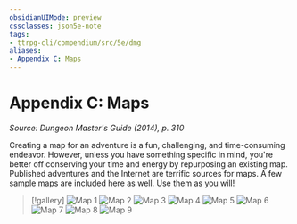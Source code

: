 ```yaml
---
obsidianUIMode: preview
cssclasses: json5e-note
tags:
- ttrpg-cli/compendium/src/5e/dmg
aliases:
- Appendix C: Maps
---
```

# Appendix C: Maps
*Source: Dungeon Master's Guide (2014), p. 310* 

Creating a map for an adventure is a fun, challenging, and time-consuming endeavor. However, unless you have something specific in mind, you're better off conserving your time and energy by repurposing an existing map. Published adventures and the Internet are terrific sources for maps. A few sample maps are included here as well. Use them as you will!

> [!gallery]
> ![Map 1](/3-Mechanics/CLI/Compendium/books/dungeon-masters-guide-2014/img/app-c-1.webp#gallery)
> ![Map 2](/3-Mechanics/CLI/Compendium/books/dungeon-masters-guide-2014/img/app-c-2.webp#gallery)
> ![Map 3](/3-Mechanics/CLI/Compendium/books/dungeon-masters-guide-2014/img/app-c-3.webp#gallery)
> ![Map 4](/3-Mechanics/CLI/Compendium/books/dungeon-masters-guide-2014/img/app-c-4.webp#gallery)
> ![Map 5](/3-Mechanics/CLI/Compendium/books/dungeon-masters-guide-2014/img/app-c-5.webp#gallery)
> ![Map 6](/3-Mechanics/CLI/Compendium/books/dungeon-masters-guide-2014/img/app-c-6.webp#gallery)
> ![Map 7](/3-Mechanics/CLI/Compendium/books/dungeon-masters-guide-2014/img/app-c-7.webp#gallery)
> ![Map 8](/3-Mechanics/CLI/Compendium/books/dungeon-masters-guide-2014/img/app-c-8.webp#gallery)
> ![Map 9](/3-Mechanics/CLI/Compendium/books/dungeon-masters-guide-2014/img/app-c-9.webp#gallery)